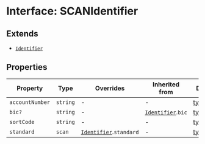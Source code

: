 # Interface: SCANIdentifier

## Extends

- [`Identifier`](/docs/packages/sdk/interfaces/Identifier.md)

## Properties

| Property | Type | Overrides | Inherited from | Defined in |
| ------ | ------ | ------ | ------ | ------ |
| `accountNumber` | `string` | - | - | [types.ts:352](https://github.com/monerium/js-monorepo/blob/main/packages/sdk/src/types.ts#L352) |
| `bic?` | `string` | - | [`Identifier`](/docs/packages/sdk/interfaces/Identifier.md).`bic` | [types.ts:204](https://github.com/monerium/js-monorepo/blob/main/packages/sdk/src/types.ts#L204) |
| `sortCode` | `string` | - | - | [types.ts:351](https://github.com/monerium/js-monorepo/blob/main/packages/sdk/src/types.ts#L351) |
| `standard` | `scan` | [`Identifier`](/docs/packages/sdk/interfaces/Identifier.md).`standard` | - | [types.ts:350](https://github.com/monerium/js-monorepo/blob/main/packages/sdk/src/types.ts#L350) |

